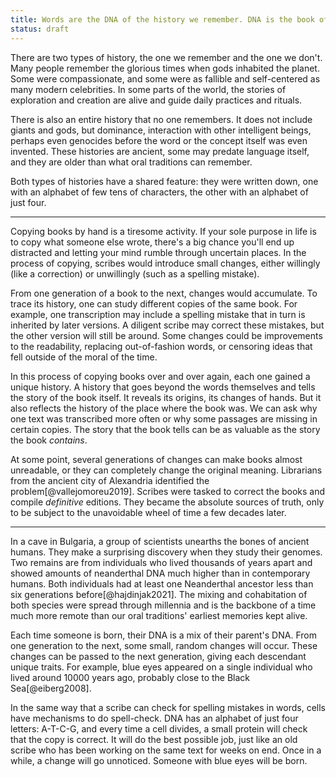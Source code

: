 ```yaml
---
title: Words are the DNA of the history we remember. DNA is the book of the histories we don't remember
status: draft
---
```

There are two types of history, the one we remember and the one we don't. Many people remember the glorious times when gods inhabited the planet. Some were compassionate, and some were as fallible and self-centered as many modern celebrities. In some parts of the world, the stories of exploration and creation are alive and guide daily practices and rituals. 

There is also an entire history that no one remembers. It does not include giants and gods, but dominance, interaction with other intelligent beings, perhaps even genocides before the word or the concept itself was even invented. These histories are ancient, some may predate language itself, and they are older than what oral traditions can remember. 

Both types of histories have a shared feature: they were written down, one with an alphabet of few tens of characters, the other with an alphabet of just four. 

---

Copying books by hand is a tiresome activity. If your sole purpose in life is to copy what someone else wrote, there's a big chance you'll end up distracted and letting your mind rumble through uncertain places. In the process of copying, scribes would introduce small changes, either willingly (like a correction) or unwillingly (such as a spelling mistake). 

From one generation of a book to the next, changes would accumulate. To trace its history, one can study different copies of the same book. For example, one transcription may include a spelling mistake that in turn is inherited by later versions. A diligent scribe may correct these mistakes, but the other version will still be around. Some changes could be improvements to the readability, replacing out-of-fashion words, or censoring ideas that fell outside of the moral of the time. 

In this process of copying books over and over again, each one gained a unique history. A history that goes beyond the words themselves and tells the story of the book itself. It reveals its origins, its changes of hands. But it also reflects the history of the place where the book was. We can ask why one text was transcribed more often or why some passages are missing in certain copies. The story that the book tells can be as valuable as the story the book *contains*.

At some point, several generations of changes can make books almost unreadable, or they can completely change the original meaning. Librarians from the ancient city of Alexandria identified the problem[@vallejomoreu2019]. Scribes were tasked to correct the books and compile *definitive* editions. They became the absolute sources of truth, only to be subject to the unavoidable wheel of time a few decades later. 

***

In a cave in Bulgaria, a group of scientists unearths the bones of ancient humans. They make a surprising discovery when they study their genomes. Two remains are from individuals who lived thousands of years apart and showed amounts of neanderthal DNA much higher than in contemporary humans. Both individuals had at least one Neanderthal ancestor less than six generations before[@hajdinjak2021]. The mixing and cohabitation of both species were spread through millennia and is the backbone of a time much more remote than our oral traditions' earliest memories kept alive. 

Each time someone is born, their DNA is a mix of their parent's DNA. From one generation to the next, some small, random changes will occur. These changes can be passed to the next generation, giving each descendant unique traits. For example, blue eyes appeared on a single individual who lived around 10000 years ago, probably close to the Black Sea[@eiberg2008]. 

In the same way that a scribe can check for spelling mistakes in words, cells have mechanisms to do spell-check. DNA has an alphabet of just four letters: A-T-C-G, and every time a cell divides, a small protein will check that the copy is correct. It will do the best possible job, just like an old scribe who has been working on the same text for weeks on end. Once in a while, a change will go unnoticed. Someone with blue eyes will be born. 
